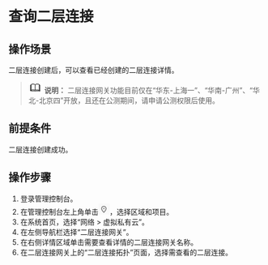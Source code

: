 # 查询二层连接<a name="vpc_l2cg_0007"></a>

## 操作场景<a name="section51609520529"></a>

二层连接创建后，可以查看已经创建的二层连接详情。

>![](public_sys-resources/icon-note.gif) **说明：** 
>二层连接网关功能目前仅在“华东-上海一”、“华南-广州”、“华北-北京四”开放，且还在公测期间，请申请公测权限后使用。

## 前提条件<a name="section1368529205211"></a>

二层连接创建成功。

## 操作步骤<a name="section032372815216"></a>

1.  登录管理控制台。
2.  在管理控制台左上角单击![](figures/icon-region.png)，选择区域和项目。
3.  在系统首页，选择“网络 \> 虚拟私有云”。
4.  在左侧导航栏选择“二层连接网关”。
5.  在右侧详情区域单击需要查看详情的二层连接网关名称。
6.  在二层连接网关上的“二层连接拓扑”页面，选择需查看的二层连接。

